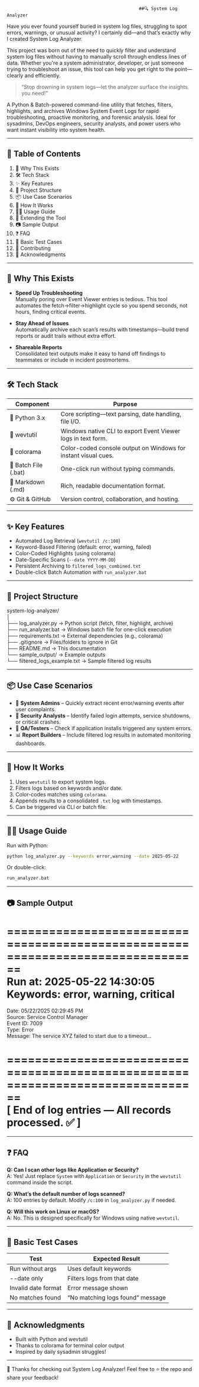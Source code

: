                                                       ##🔍 System Log Analyzer

Have you ever found yourself buried in system log files, struggling to spot errors, warnings, or unusual activity? I certainly did—and that’s exactly why I created System Log Analyzer.

This project was born out of the need to quickly filter and understand system log files without having to manually scroll through endless lines of data. Whether you're a system administrator, developer, or just someone trying to troubleshoot an issue, this tool can help you get right to the point—clearly and efficiently.

> “Stop drowning in system logs—let the analyzer surface the insights you need!”

A Python & Batch-powered command-line utility that fetches, filters, highlights, and archives Windows System Event Logs for rapid troubleshooting, proactive monitoring, and forensic analysis. Ideal for sysadmins, DevOps engineers, security analysts, and power users who want instant visibility into system health.

---

## 📖 Table of Contents

1. 🚀 Why This Exists  
2. 🛠️ Tech Stack  
3. ✨ Key Features  
4. 📁 Project Structure  
5. 📦 Use Case Scenarios  
6. 🧠 How It Works  
7. 🏃‍♂️ Usage Guide  
8. 🔄 Extending the Tool  
9. 📷 Sample Output  
10. ❓ FAQ  
11. 🧪 Basic Test Cases  
12. 🤝 Contributing  
13. 🙏 Acknowledgments

---

## 🚀 Why This Exists

- **Speed Up Troubleshooting**  
  Manually poring over Event Viewer entries is tedious. This tool automates the fetch→filter→highlight cycle so you spend seconds, not hours, finding critical events.  

- **Stay Ahead of Issues**  
  Automatically archive each scan’s results with timestamps—build trend reports or audit trails without extra effort.  

- **Shareable Reports**  
  Consolidated text outputs make it easy to hand off findings to teammates or include in incident postmortems.

---

## 🛠️ Tech Stack

Component             | Purpose  
---------------------|------------------------------------------------------------  
🐍 Python 3.x         | Core scripting—text parsing, date handling, file I/O.  
🔧 wevtutil           | Windows native CLI to export Event Viewer logs in text form.  
🎨 colorama           | Color-coded console output on Windows for instant visual cues.  
📝 Batch File (.bat)  | One-click run without typing commands.  
📄 Markdown (.md)     | Rich, readable documentation format.  
⚙️ Git & GitHub        | Version control, collaboration, and hosting.  

---

## ✨ Key Features

- Automated Log Retrieval (`wevtutil /c:100`)
- Keyword-Based Filtering (default: error, warning, failed)
- Color-Coded Highlights (using colorama)
- Date-Specific Scans (`--date YYYY-MM-DD`)
- Persistent Archiving to `filtered_logs_combined.txt`
- Double-click Batch Automation with `run_analyzer.bat`

---

## 📁 Project Structure

system-log-analyzer/  
│  
├── log_analyzer.py              → Python script (fetch, filter, highlight, archive)  
├── run_analyzer.bat             → Windows batch file for one-click execution  
├── requirements.txt             → External dependencies (e.g., colorama)  
├── .gitignore                   → Files/folders to ignore in Git  
├── README.md                    → This documentation  
└── sample_output/               → Example outputs  
    └── filtered_logs_example.txt → Sample filtered log results

---

## 📦 Use Case Scenarios

- 🧰 **System Admins** – Quickly extract recent error/warning events after user complaints.
- 🔐 **Security Analysts** – Identify failed login attempts, service shutdowns, or critical crashes.
- 🧪 **QA/Testers** – Check if application installs triggered any system errors.
- 📊 **Report Builders** – Include filtered log results in automated monitoring dashboards.

---

## 🧠 How It Works

1. Uses `wevtutil` to export system logs.
2. Filters logs based on keywords and/or date.
3. Color-codes matches using `colorama`.
4. Appends results to a consolidated `.txt` log with timestamps.
5. Can be triggered via CLI or batch file.

---

## 🏃‍♂️ Usage Guide

Run with Python:  
```bash
python log_analyzer.py --keywords error,warning --date 2025-05-22
```

Or double-click:  
```bash
run_analyzer.bat
```
---

## 📷 Sample Output

================================================================================  
                   Run at: 2025-05-22 14:30:05                     
                  Keywords: error, warning, critical                 
================================================================================  

Date: 05/22/2025 02:29:45 PM  
Source: Service Control Manager  
Event ID: 7009  
Type: Error  
Message: The service XYZ failed to start due to a timeout...  

================================================================================  
[ End of log entries — All records processed. ✅ ]  
================================================================================  

---

## ❓ FAQ

**Q: Can I scan other logs like Application or Security?**  
A: Yes! Just replace `System` with `Application` or `Security` in the `wevtutil` command inside the script.

**Q: What’s the default number of logs scanned?**  
A: 100 entries by default. Modify `/c:100` in `log_analyzer.py` if needed.

**Q: Will this work on Linux or macOS?**  
A: No. This is designed specifically for Windows using native `wevtutil`.

---

## 🧪 Basic Test Cases

Test                | Expected Result  
-------------------|------------------------  
Run without args    | Uses default keywords  
--date only         | Filters logs from that date  
Invalid date format | Error message shown  
No matches found    | “No matching logs found” message  

---

## 🙏 Acknowledgments

- Built with Python and wevtutil  
- Thanks to colorama for terminal color output  
- Inspired by daily sysadmin struggles!

---

👋 Thanks for checking out System Log Analyzer! Feel free to ⭐ the repo and share your feedback!
